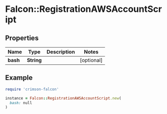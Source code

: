 # Falcon::RegistrationAWSAccountScript

## Properties

| Name | Type | Description | Notes |
| ---- | ---- | ----------- | ----- |
| **bash** | **String** |  | [optional] |

## Example

```ruby
require 'crimson-falcon'

instance = Falcon::RegistrationAWSAccountScript.new(
  bash: null
)
```

